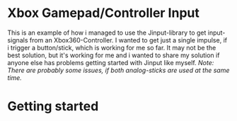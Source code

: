 # Xbox Gamepad/Controller Input

This is an example of how i managed to use the Jinput-library to get input-signals from an Xbox360-Controller. I wanted to get just a single impulse, if i trigger a button/stick, which is working for me so far. It may not be the best solution, but it's working for me and i wanted to share my solution if anyone else has problems getting started with Jinput like myself.
*Note: There are probably some issues, if both analog-sticks are used at the same time.*

# Getting started


